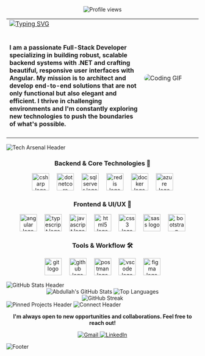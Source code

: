 <p align="center">
  <img src="https://komarev.com/ghpvc/?username=abda-24&style=for-the-badge&color=6272a4" alt="Profile views"/>
</p>

<table>
  <tr>
    <td width="70%">
      <a href="https://github.com/abda-24">
        <img src="https://readme-typing-svg.herokuapp.com?font=Fira+Code&size=32&pause=1000&color=BD93F9&width=435&lines=Hi+there%2C+I'm+Abdullah+Elbanna+%F0%9F%91%8B;Full-Stack+.NET+Developer;Digital+Problem+Solver;Lifelong+Learner" alt="Typing SVG" />
      </a>
      <br><br>
      <h4 align="left">
        I am a passionate Full-Stack Developer specializing in building robust, scalable backend systems with <strong>.NET</strong> and crafting beautiful, responsive user interfaces with <strong>Angular</strong>. My mission is to architect and develop end-to-end solutions that are not only functional but also elegant and efficient. I thrive in challenging environments and I'm constantly exploring new technologies to push the boundaries of what's possible.
      </h4>
    </td>
    <td width="30%">
      <img src="https://i.imgur.com/your-cool-gif.gif" alt="Coding GIF" style="border-radius: 15px;">
    </td>
  </tr>
</table>

<img src="https://capsule-render.vercel.app/api?type=wave&color=6272a4&height=120&section=header&text=My%20Tech%20Arsenal%20%E2%9A%94%EF%B8%8F" alt="Tech Arsenal Header"/>

<div align="center">
  <h3>Backend & Core Technologies 🧠</h3>
  <p align="center">
    <a href="#"><img src="https://cdn.jsdelivr.net/gh/devicons/devicon/icons/csharp/csharp-original.svg" height="45" alt="csharp logo"/></a>
    <img width="12" />
    <a href="#"><img src="https://cdn.jsdelivr.net/gh/devicons/devicon/icons/dotnetcore/dotnetcore-original.svg" height="45" alt="dotnetcore logo"/></a>
    <img width="12" />
    <a href="#"><img src="https://cdn.jsdelivr.net/gh/devicons/devicon/icons/microsoftsqlserver/microsoftsqlserver-plain.svg" height="45" alt="sqlserver logo"/></a>
    <img width="12" />
    <a href="#"><img src="https://cdn.jsdelivr.net/gh/devicons/devicon/icons/redis/redis-original.svg" height="45" alt="redis logo"/></a>
    <img width="12" />
    <a href="#"><img src="https://cdn.jsdelivr.net/gh/devicons/devicon/icons/docker/docker-plain.svg" height="45" alt="docker logo"/></a>
    <img width="12" />
     <a href="#"><img src="https://cdn.jsdelivr.net/gh/devicons/devicon/icons/azure/azure-plain.svg" height="45" alt="azure logo"/></a>
  </p>
  <h3>Frontend & UI/UX 🎨</h3>
  <p align="center">
    <a href="#"><img src="https://cdn.jsdelivr.net/gh/devicons/devicon/icons/angular/angular-original.svg" height="45" alt="angular logo"/></a>
    <img width="12" />
    <a href="#"><img src="https://cdn.jsdelivr.net/gh/devicons/devicon/icons/typescript/typescript-original.svg" height="45" alt="typescript logo"/></a>
    <img width="12" />
    <a href="#"><img src="https://cdn.jsdelivr.net/gh/devicons/devicon/icons/javascript/javascript-original.svg" height="45" alt="javascript logo"/></a>
    <img width="12" />
    <a href="#"><img src="https://cdn.jsdelivr.net/gh/devicons/devicon/icons/html5/html5-original.svg" height="45" alt="html5 logo"/></a>
    <img width="12" />
    <a href="#"><img src="https://cdn.jsdelivr.net/gh/devicons/devicon/icons/css3/css3-original.svg" height="45" alt="css3 logo"/></a>
    <img width="12" />
    <a href="#"><img src="https://cdn.jsdelivr.net/gh/devicons/devicon/icons/sass/sass-original.svg" height="45" alt="sass logo"/></a>
    <img width="12" />
    <a href="#"><img src="https://cdn.jsdelivr.net/gh/devicons/devicon/icons/bootstrap/bootstrap-original.svg" height="45" alt="bootstrap logo"/></a>
  </p>
  <h3>Tools & Workflow 🛠️</h3>
  <p align="center">
    <a href="#"><img src="https://cdn.jsdelivr.net/gh/devicons/devicon/icons/git/git-original.svg" height="45" alt="git logo"/></a>
    <img width="12" />
    <a href="#"><img src="https://cdn.jsdelivr.net/gh/devicons/devicon/icons/github/github-original.svg" height="45" alt="github logo"/></a>
    <img width="12" />
    <a href="#"><img src="https://cdn.jsdelivr.net/gh/devicons/devicon/icons/postman/postman-original.svg" height="45" alt="postman logo"/></a>
    <img width="12" />
    <a href="#"><img src="https://cdn.jsdelivr.net/gh/devicons/devicon/icons/vscode/vscode-original.svg" height="45" alt="vscode logo"/></a>
    <img width="12" />
    <a href="#"><img src="https://cdn.jsdelivr.net/gh/devicons/devicon/icons/figma/figma-original.svg" height="45" alt="figma logo"/></a>
  </p>
</div>

<img src="https://capsule-render.vercel.app/api?type=wave&color=6272a4&height=120&section=header&text=My%20Digital%20Footprint%20%F0%9F%93%88" alt="GitHub Stats Header"/>

<div align="center">
  <img src="https://github-readme-stats.vercel.app/api?username=abda-24&show_icons=true&theme=dracula&hide_border=true&count_private=true" alt="Abdullah's GitHub Stats" />
  <img src="https://github-readme-stats.vercel.app/api/top-langs/?username=abda-24&layout=compact&theme=dracula&hide_border=true" alt="Top Languages" />
  <br>
  <img src="https://github-readme-streak-stats.herokuapp.com/?user=abda-24&theme=dracula&hide_border=true" alt="GitHub Streak" />
</div>

<img src="https://capsule-render.vercel.app/api?type=wave&color=6272a4&height=120&section=header&text=My%20Featured%20Projects%20%F0%9F%9A%80" alt="Pinned Projects Header"/>

<img src="https://capsule-render.vercel.app/api?type=wave&color=6272a4&height=120&section=header&text=Let's%20Connect!%20%F0%9F%91%AF" alt="Connect Header"/>

<p align="center">
  <strong>I'm always open to new opportunities and collaborations. Feel free to reach out!</strong>
</p>
<p align="center">
  <a href="mailto:contact.elbana@gmail.com" target="_blank">
    <img src="https://img.shields.io/badge/Gmail-D14836?style=for-the-badge&logo=gmail&logoColor=white" alt="Gmail"/>
  </a>
  <a href="https://www.linkedin.com/in/abdullah-elbana/" target="_blank">
    <img src="https://img.shields.io/badge/LinkedIn-0077B5?style=for-the-badge&logo=linkedin&logoColor=white" alt="LinkedIn"/>
  </a>
  </p>

<img src="https://capsule-render.vercel.app/api?type=wave&color=6272a4&height=80&section=footer" alt="Footer"/>
